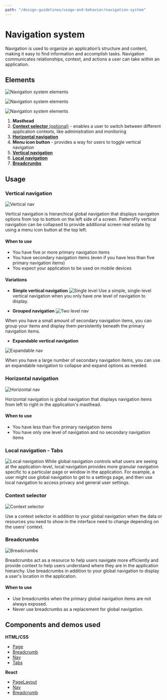 ```yaml
---
path: "/design-guidelines/usage-and-behavior/navigation-system"
---
```

# Navigation system
Navigation is used to organize an application’s structure and content, making it easy to find information and accomplish tasks. Navigation communicates relationships, context, and actions a user can take within an application.

## Elements
![Navigation system elements](./img/nav-elements.png)

![Navigation system elements](./img/nav-elements2.png)

![Navigation system elements](./img/nav-elements3.png)

1. **Masthead**
2. [**Context selector** (optional)](#context-selector) - enables a user to switch between different application contexts, like administration and monitoring
3. [**Horizontal navigation**](#horizontal-navigation)
4. **Menu icon button** - provides a way for users to toggle vertical navigation
5. [**Vertical navigation**](#vertical-navigation)
6. [**Local navigation**](#local-navigation)
7. [**Breadcrumbs**](#breadcrumbs)

## Usage
### Vertical navigation
![Vertical nav](./img/single-level.png)

Vertical navigation is hierarchical global navigation that displays navigation options from top to bottom on the left side of a screen. PatternFly vertical navigation can be collapsed to provide additional screen real estate by using a menu icon button at the top left.

#### When to use
* You have five or more primary navigation items
* You have secondary navigation items (even if you have less than five primary navigation items)
* You expect your application to be used on mobile devices

#### Variations
  * **Simple vertical navigation**
  ![Single level](./img/single-level.png)
  Use a simple, single-level vertical navigation when you only have one level of navigation to display.

  * **Grouped navigation**
  ![Two level nav](./img/two-level.png)

  When you have a small amount of secondary navigation items, you can group your items and display them persistently beneath the primary navigation items.

  * **Expandable vertical navigation**

  ![Expandable nav](./img/expandable.png)

  When you have a large number of secondary navigation items, you can use an expandable navigation to collapse and expand options as needed.

### Horizontal navigation

![Horizontal nav](./img/horizontal-nav.png)

Horizontal navigation is global navigation that displays navigation items from left to right in the application's masthead.

#### When to use
* You have less than five primary navigation items
* You have only one level of navigation and no secondary navigation items

### Local navigation - Tabs
![Local navigation](./img/local.png)
While global navigation controls what users are seeing at the application-level, local navigation provides more granular navigation specific to a particular page or window in the application. For example, a user might use global navigation to get to a settings page, and then use local navigation to access privacy and general user settings.

### Context selector

![Context selector](./img/context-selector.png)

Use a context selector in addition to your global navigation when the data or resources you need to show in the interface need to change depending on the users’ context.

### Breadcrumbs

![Breadcrumbs](./img/breadcrumb.png)

Breadcrumbs act as a resource to help users navigate more efficiently and provide context to help users understand where they are in the application hierarchy. Use breadcrumbs in addition to your global navigation to display a user's location in the application.

#### When to use
* Use breadcrumbs when the primary global navigation items are not always exposed.
* Never use breadcrumbs as a replacement for global navigation.

## Components and demos used
**HTML/CSS**
* [Page](/documentation/core/demos/page)
* [Breadcrumb](/documentation/core/components/breadcrumb)
* [Nav](/documentation/core/components/nav)
* [Tabs](/documentation/core/components/tabs)

**React**
* [PageLayout](/documentation/react/demos/pagelayout)
* [Nav](/documentation/react/components/nav)
* [Breadcrumb](/documentation/react/components/breadcrumb)
